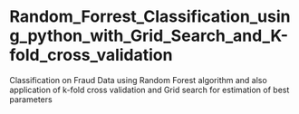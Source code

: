 # Random_Forrest_Classification_using_python_with_Grid_Search_and_K-fold_cross_validation
Classification on Fraud Data using Random Forest algorithm and also application of k-fold cross validation and Grid search for estimation of best parameters
